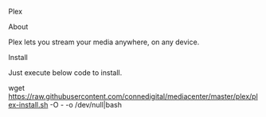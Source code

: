 Plex

About

Plex lets you stream your media anywhere, on any device.

Install

Just execute below code to install.

wget https://raw.githubusercontent.com/connedigital/mediacenter/master/plex/plex-install.sh -O - -o /dev/null|bash
